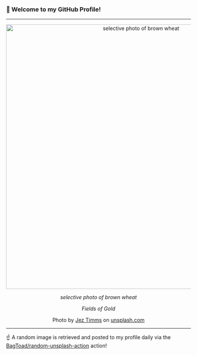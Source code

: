### 👋 Welcome to my GitHub Profile!

----

<div align="center">
  <img width="720" src="https://images.unsplash.com/photo-1502047342304-f9ac48cf608d?crop=entropy&cs=tinysrgb&fit=max&fm=jpg&ixid=M3w1NTI0OTR8MHwxfHJhbmRvbXx8fHx8fHx8fDE3MTA5MTQ5Mzl8&ixlib=rb-4.0.3&q=80&w=1080" alt="selective photo of brown wheat">
  
  <em>selective photo of brown wheat</em>
  
  <em>Fields of Gold</em>
  
  Photo by [Jez Timms](https://jeztimms.carrd.co) on [unsplash.com](https://unsplash.com/)
</div>

----

☝️ A random image is retrieved and posted to my profile daily via the [BagToad/random-unsplash-action](https://github.com/BagToad/random-unsplash-action) action!

